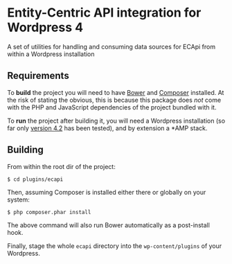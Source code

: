 # Entity-Centric API integration for Wordpress 4

A set of utilities for handling and consuming data sources for ECApi from within a Wordpress installation

## Requirements

To __build__ the project you will need to have [Bower](http://bower.io) and [Composer](http://getcomposer.org) installed. At the risk of stating the obvious, this is because this package does _not_ come with the PHP and JavaScript dependencies of the project bundled with it.

To __run__ the project after building it, you will need a Wordpress installation (so far only [version 4.2](https://codex.wordpress.org/Version_4.0.x) has been tested), and by extension a *AMP stack.

## Building
From within the root dir of the project:

    $ cd plugins/ecapi

Then, assuming Composer is installed either there or globally on your system:

    $ php composer.phar install

The above command will also run Bower automatically as a post-install hook.

Finally, stage the whole `ecapi` directory into the `wp-content/plugins` of your Wordpress.
